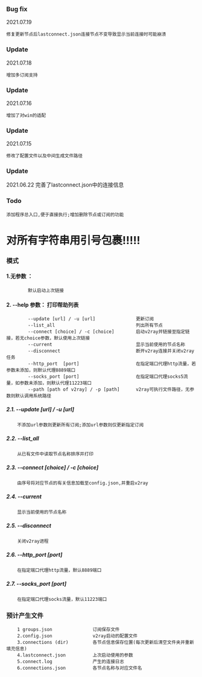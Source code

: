 ### Bug fix
2021.07.19

    修复更新节点后lastconnect.json连接节点不变导致显示当前连接时可能崩溃

### Update  
2021.07.18

    增加多订阅支持
### Update
2021.07.16

    增加了对win的适配

### Update
2021.07.15

    修改了配置文件以及中间生成文件路径

### Update

2021.06.22
    完善了lastconnect.json中的连接信息



### Todo

    添加程序总入口,便于直接执行;增加删除节点或订阅的功能




# 对所有字符串用引号包裹!!!!!



### 模式
#### 1.无参数 ：
            默认启动上次链接

#### 		2. --help 参数： 打印帮助列表
            --update [url] / -u [url]  			    更新订阅
            --list_all       						列出所有节点
            --connect [choice] / -c [choice]	    启动v2ray并链接至指定链接，若无choice参数，默认使用上次链接
            --current  					            显示当前使用的节点名称
            --disconnect    					    断开v2ray连接并关闭v2ray任务
            --http_port  [port]  				    在指定端口代理http流量，若参数未添加，则默认代理8889端口
            --socks_port [port]  				    在指定端口代理socks5流量，如参数未添加，则默认代理11223端口
            --path [path of v2ray] / -p [path] 	    v2ray可执行文件路径，无参数则默认调用系统路径

#####  		      2.1. --update  [url]  / -u [url]
        不添加url参数则更新所有订阅;添加url参数则仅更新指定订阅

##### 			2.2. --list_all
        从已有文件中读取节点名称排序并打印

##### 			2.3. --connect [choice] / -c [choice]
        由序号将对应节点的有关信息加载至config.json,并重启v2ray

##### 			2.4. --current
        显示当前使用的节点名称

##### 			2.5. --disconnect
        关闭v2ray进程

##### 			2.6. --http_port [port]
        在指定端口代理http流量，默认8889端口

##### 			2.7. --socks_port [port]
        在指定端口代理socks流量，默认11223端口

### 预计产生文件
        1 groups.json               订阅保存文件
        2.config.json    			v2ray启动的配置文件
        3.connections (dir)  		各节点信息保存位置(每次更新后清空文件夹并重新填充信息)
        4.lastconnect.json   		上次启动使用的参数
        5.connect.log        		产生的连接日志
        6.connections.json  		各节点名称与对应文件名





​									
